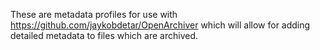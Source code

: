These are metadata profiles for use with https://github.com/jaykobdetar/OpenArchiver which will allow for adding detailed metadata to files which are archived.
